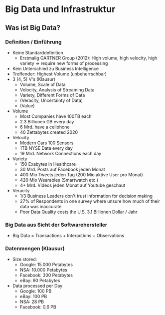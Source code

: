 # Big Data und Infrastruktur

## Was ist Big Data?

### Definition / Einführung

- Keine Standarddefinition
  - Erstmalig GARTNER Group (2012): High volume, high velocity, high variety => require new forms of processing
- Kein Unterschied zu Business Intelligence
- Treffender: Highest Volume (unbeherrschbar)
- 3 (4, 5) V's (Klausur)
  - Volume, Scale of Data
  - Velocity, Analysis of Streaming Data
  - Variety, Different Forms of Data
  - (Veracity, Uncertainty of Data)
  - (Value)
- Volume
  - Most Companies have 100TB each
  - 2.3 Billionen GB every day
  - 6 Mrd. have a cellphone
  - 40 Zettabytes created 2020
- Velocity
  - Modern Cars 100 Sensors
  - 1TB NYSE Data every day
  - 19 Mrd. Network Connections each day
- Variety
  - 150 Exabytes in Healthcare
  - 30 Mrd. Posts auf Facebook jeden Monat
  - 400 Mio Tweets jeden Tag (200 Mio aktive User pro Monat)
  - 420 Mio Wearables (Smartwatch etc.)
  - 4+ Mrd. Videos jeden Monat auf Youtube geschaut
- Veracity
  - 1/3 Business Leaders don't trust information for decision making
  - 27% of Respondents in one survey where unsure how much of their data was inaccurate
  - Poor Data Quality costs the U.S. 3.1 Billionen Dollar / Jahr

### Big Data aus Sicht der Softwarehersteller

- Big Data = Transactions + Interactions + Observations

### Datenmengen (Klausur)

- Size stored:
  - Google: 15.000 Petabytes
  - NSA: 10.000 Petabytes
  - Facebook: 300 Petabytes
  - eBay: 90 Petabytes
- Data processed per Day
  - Google: 100 PB
  - eBay: 100 PB
  - NSA: 28 PB
  - Facebook: 0,6 PB